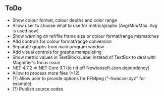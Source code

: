 ## ToDo

- Show colour format, colour depths and color range
- Allow user to choose what to use for metric/graphs (Avg/Min/Max. Avg is used now)
- Show warning on ref/file frame size or colour format/range mismatches
- Add сontrols for colour format/range conversion
- Separate graphs from main program window
- Add visual controls for graphs manipulating
- Show metric values in TextBlock/Label instead of TextBox to deal with Magnifier's focus issue
- NET 4.7.2 => NET Core 3.1 (to rid off Newtonsoft.Json dependency)
- Allow to process more files (>12)
- (?) Allow user to provide options for FFMpeg ("-hwaccel xyz" for example)
- (?) Publish source codes
